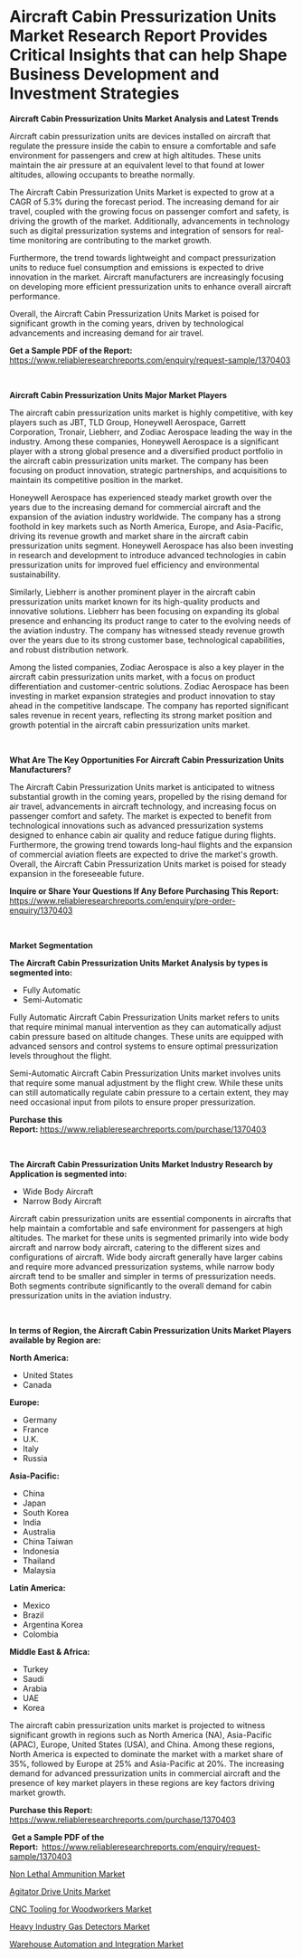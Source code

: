 <p><h1>Aircraft Cabin Pressurization Units Market Research Report Provides Critical Insights that can help Shape Business Development and Investment Strategies</h1></p><p><strong>Aircraft Cabin Pressurization Units Market Analysis and Latest Trends</strong></p>
<p><p>Aircraft cabin pressurization units are devices installed on aircraft that regulate the pressure inside the cabin to ensure a comfortable and safe environment for passengers and crew at high altitudes. These units maintain the air pressure at an equivalent level to that found at lower altitudes, allowing occupants to breathe normally.</p><p>The Aircraft Cabin Pressurization Units Market is expected to grow at a CAGR of 5.3% during the forecast period. The increasing demand for air travel, coupled with the growing focus on passenger comfort and safety, is driving the growth of the market. Additionally, advancements in technology such as digital pressurization systems and integration of sensors for real-time monitoring are contributing to the market growth.</p><p>Furthermore, the trend towards lightweight and compact pressurization units to reduce fuel consumption and emissions is expected to drive innovation in the market. Aircraft manufacturers are increasingly focusing on developing more efficient pressurization units to enhance overall aircraft performance.</p><p>Overall, the Aircraft Cabin Pressurization Units Market is poised for significant growth in the coming years, driven by technological advancements and increasing demand for air travel.</p></p>
<p><strong>Get a Sample PDF of the Report:&nbsp;</strong> <a href="https://www.reliableresearchreports.com/enquiry/request-sample/1370403">https://www.reliableresearchreports.com/enquiry/request-sample/1370403</a></p>
<p>&nbsp;</p>
<p><strong>Aircraft Cabin Pressurization Units Major Market Players</strong></p>
<p><p>The aircraft cabin pressurization units market is highly competitive, with key players such as JBT, TLD Group, Honeywell Aerospace, Garrett Corporation, Tronair, Liebherr, and Zodiac Aerospace leading the way in the industry. Among these companies, Honeywell Aerospace is a significant player with a strong global presence and a diversified product portfolio in the aircraft cabin pressurization units market. The company has been focusing on product innovation, strategic partnerships, and acquisitions to maintain its competitive position in the market. </p><p>Honeywell Aerospace has experienced steady market growth over the years due to the increasing demand for commercial aircraft and the expansion of the aviation industry worldwide. The company has a strong foothold in key markets such as North America, Europe, and Asia-Pacific, driving its revenue growth and market share in the aircraft cabin pressurization units segment. Honeywell Aerospace has also been investing in research and development to introduce advanced technologies in cabin pressurization units for improved fuel efficiency and environmental sustainability.</p><p>Similarly, Liebherr is another prominent player in the aircraft cabin pressurization units market known for its high-quality products and innovative solutions. Liebherr has been focusing on expanding its global presence and enhancing its product range to cater to the evolving needs of the aviation industry. The company has witnessed steady revenue growth over the years due to its strong customer base, technological capabilities, and robust distribution network.</p><p>Among the listed companies, Zodiac Aerospace is also a key player in the aircraft cabin pressurization units market, with a focus on product differentiation and customer-centric solutions. Zodiac Aerospace has been investing in market expansion strategies and product innovation to stay ahead in the competitive landscape. The company has reported significant sales revenue in recent years, reflecting its strong market position and growth potential in the aircraft cabin pressurization units market.</p></p>
<p>&nbsp;</p>
<p><strong>What Are The Key Opportunities For Aircraft Cabin Pressurization Units Manufacturers?</strong></p>
<p><p>The Aircraft Cabin Pressurization Units market is anticipated to witness substantial growth in the coming years, propelled by the rising demand for air travel, advancements in aircraft technology, and increasing focus on passenger comfort and safety. The market is expected to benefit from technological innovations such as advanced pressurization systems designed to enhance cabin air quality and reduce fatigue during flights. Furthermore, the growing trend towards long-haul flights and the expansion of commercial aviation fleets are expected to drive the market's growth. Overall, the Aircraft Cabin Pressurization Units market is poised for steady expansion in the foreseeable future.</p></p>
<p><strong>Inquire or Share Your Questions If Any Before Purchasing This Report:</strong> <a href="https://www.reliableresearchreports.com/enquiry/pre-order-enquiry/1370403">https://www.reliableresearchreports.com/enquiry/pre-order-enquiry/1370403</a></p>
<p>&nbsp;</p>
<p><strong>Market Segmentation</strong></p>
<p><strong>The Aircraft Cabin Pressurization Units Market Analysis by types is segmented into:</strong></p>
<p><ul><li>Fully Automatic</li><li>Semi-Automatic</li></ul></p>
<p><p>Fully Automatic Aircraft Cabin Pressurization Units market refers to units that require minimal manual intervention as they can automatically adjust cabin pressure based on altitude changes. These units are equipped with advanced sensors and control systems to ensure optimal pressurization levels throughout the flight.</p><p>Semi-Automatic Aircraft Cabin Pressurization Units market involves units that require some manual adjustment by the flight crew. While these units can still automatically regulate cabin pressure to a certain extent, they may need occasional input from pilots to ensure proper pressurization.</p></p>
<p><strong>Purchase this Report:&nbsp;</strong><a href="https://www.reliableresearchreports.com/purchase/1370403">https://www.reliableresearchreports.com/purchase/1370403</a></p>
<p>&nbsp;</p>
<p><strong>The Aircraft Cabin Pressurization Units Market Industry Research by Application is segmented into:</strong></p>
<p><ul><li>Wide Body Aircraft</li><li>Narrow Body Aircraft</li></ul></p>
<p><p>Aircraft cabin pressurization units are essential components in aircrafts that help maintain a comfortable and safe environment for passengers at high altitudes. The market for these units is segmented primarily into wide body aircraft and narrow body aircraft, catering to the different sizes and configurations of aircraft. Wide body aircraft generally have larger cabins and require more advanced pressurization systems, while narrow body aircraft tend to be smaller and simpler in terms of pressurization needs. Both segments contribute significantly to the overall demand for cabin pressurization units in the aviation industry.</p></p>
<p>&nbsp;</p>
<p><strong>In terms of Region, the Aircraft Cabin Pressurization Units Market Players available by Region are:</strong></p>
<p>
    <p> <strong> North America: </strong>
        <ul>
            <li>United States</li>
            <li>Canada</li>
        </ul>
        </p> 
    <p> <strong> Europe: </strong>
        <ul>
            <li>Germany</li>
            <li>France</li>
            <li>U.K.</li>
            <li>Italy</li>
            <li>Russia</li>
        </ul>
        </p> 
    <p> <strong> Asia-Pacific: </strong>
        <ul>
            <li>China</li>
            <li>Japan</li>
            <li>South Korea</li>
            <li>India</li>
            <li>Australia</li>
            <li>China Taiwan</li>
            <li>Indonesia</li>
            <li>Thailand</li>
            <li>Malaysia</li>
        </ul>
        </p> 
    <p> <strong> Latin America: </strong>
        <ul>
            <li>Mexico</li>
            <li>Brazil</li>
            <li>Argentina Korea</li>
            <li>Colombia</li>
        </ul>
        </p> 
    <p> <strong> Middle East & Africa: </strong>
        <ul>
            <li>Turkey</li>
            <li>Saudi</li>
            <li>Arabia</li>
            <li>UAE</li>
            <li>Korea</li>
        </ul>
    </p>
    </p>
<p><p>The aircraft cabin pressurization units market is projected to witness significant growth in regions such as North America (NA), Asia-Pacific (APAC), Europe, United States (USA), and China. Among these regions, North America is expected to dominate the market with a market share of 35%, followed by Europe at 25% and Asia-Pacific at 20%. The increasing demand for advanced pressurization units in commercial aircraft and the presence of key market players in these regions are key factors driving market growth.</p></p>
<p><strong>Purchase this Report: </strong><a href="https://www.reliableresearchreports.com/purchase/1370403">https://www.reliableresearchreports.com/purchase/1370403</a></p>
<p>&nbsp;<strong>Get a Sample PDF of the Report:&nbsp;&nbsp;</strong><a href="https://www.reliableresearchreports.com/enquiry/request-sample/1370403">https://www.reliableresearchreports.com/enquiry/request-sample/1370403</a></p>
<p><strong></strong></p>
<p><p><a href="https://github.com/juniordelafrance/Market-Research-Report-List-1/blob/main/non-lethal-ammunition-market.md">Non Lethal Ammunition Market</a></p><p><a href="https://github.com/jaidynmorantestelletmjzya/Market-Research-Report-List-1/blob/main/agitator-drive-units-market.md">Agitator Drive Units Market</a></p><p><a href="https://medium.com/@leatharohan/cnc-tooling-for-woodworkers-market-analysis-and-sze-forecasted-for-period-from-2024-to-2031-8924a1f0cc21">CNC Tooling for Woodworkers Market</a></p><p><a href="https://medium.com/@jordyhansen565/analyzing-heavy-industry-gas-detectors-market-global-industry-perspective-and-forecast-2024-to-bbbbd5807845">Heavy Industry Gas Detectors Market</a></p><p><a href="https://medium.com/@leatharohan/warehouse-automation-and-integration-market-size-market-outlook-and-market-forecast-2024-to-2031-04ddad9b96c3">Warehouse Automation and Integration Market</a></p></p>